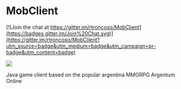 MobClient
=========

[![Join the chat at https://gitter.im/rtroncoso/MobClient](https://badges.gitter.im/Join%20Chat.svg)](https://gitter.im/rtroncoso/MobClient?utm_source=badge&utm_medium=badge&utm_campaign=pr-badge&utm_content=badge)

[![](http://puu.sh/9LbMw/0276ff86e7.png)](http://puu.sh/9LbMw/0276ff86e7.png)

Java game client based on the popular argentina MMORPG Argentum Online
